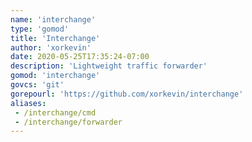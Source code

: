 ```yaml
---
name: 'interchange'
type: 'gomod'
title: 'Interchange'
author: 'xorkevin'
date: 2020-05-25T17:35:24-07:00
description: 'Lightweight traffic forwarder'
gomod: 'interchange'
govcs: 'git'
gorepourl: 'https://github.com/xorkevin/interchange'
aliases:
 - /interchange/cmd
 - /interchange/forwarder
---
```

